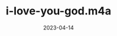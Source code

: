 ---
title: "i-love-you-god.m4a"
type: spoken
spoken: "/assets/spoken/i-love-you-god/i-love-you-god.m4a"
date: 2023-04-14
---